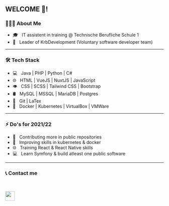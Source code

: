 <h2>WELCOME 👋!</h2>

<h3> 👨🏻‍💻 About Me </h3>

- 🎓 &nbsp; IT assistent in training @ Technische Berufliche Schule 1
- 👥 &nbsp; Leader of KrbDevelopment (Voluntary software developer team)

------

<h3>🛠 Tech Stack</h3>

- 💻 &nbsp; Java | PHP | Python | C#
- 🌐 &nbsp; HTML | VueJS | NuxtJS | JavaScript
- 👁️ &nbsp; CSS | SCSS | Tailwind CSS | Bootstrap
- 🛢 &nbsp; MySQL | MSSQL | MariaDB | Postgres
- 🔧 &nbsp; Git | LaTex
- 🐳 &nbsp; Docker | Kubernetes | VirtualBox | VMWare

------

<h3>⚡ Do's for 2021/22</h3>

- 📢 &nbsp; Contributing more in public repositories
- 🐳 &nbsp; Improving skills in kubernetes & docker
- 🌐 &nbsp; Training React & React Native skills
- 💻 &nbsp; Learn Symfony & build atleast one public software

------

<h3>📞 Contact me</h3>
<br>

<a href="https://www.linkedin.com/in/jan-ruhfus-4003a51ba/"><img src="https://www.gl-it.ch/Portals/0/EasyDNNnews/151/img-174857.png" width="30" height="30" /></a>
